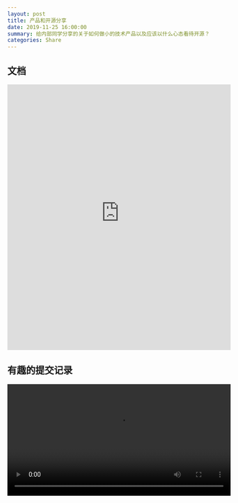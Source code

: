 ```yaml
---
layout: post
title: 产品和开源分享
date: 2019-11-25 16:00:00
summary: 给内部同学分享的关于如何做小的技术产品以及应该以什么心态看待开源？
categories: Share
---
```


## 文档

<iframe src="https://qpluspicture.oss-cn-beijing.aliyuncs.com/ts-upload/oN9nbH.pdf" width="100%" height="600px" frameborder="no" border="0" marginwidth="0" marginheight="0" scrolling="no" allowtransparency="yes"></iframe>

## 有趣的提交记录

<video width="100%" controls>
  <source src="https://qpluspicture.oss-cn-beijing.aliyuncs.com/tfUCLw/code-commit.mp4" type="video/mp4">
</video>
